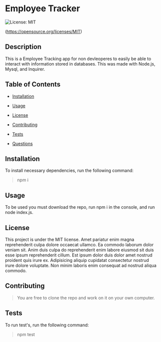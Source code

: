 

# Employee Tracker

![License: MIT](https://img.shields.io/badge/License-MIT-blue.svg)

(https://opensource.org/licenses/MIT)

## Description
This is a Employee Tracking app for non devleoperes to easily be able to interact with information stored in databases. This was made with Node.js, Mysql, and Inquirer.

## Table of Contents

* [Installation](#installation)

* [Usage](#usage)
         
 * [License](#license)
        
* [Contributing](#contributing)
         
 * [Tests](#tests) 
         
* [Questions](#questions) 

## Installation

To install necessary dependencies, run the following command:

> npm i

## Usage

To be used you must download the repo, run npm i in the console, and run node index.js.

## License

This project is under the MIT license.
Amet pariatur enim magna reprehenderit culpa dolore occaecat ullamco. Ea commodo laborum dolor veniam sit. Anim duis culpa do reprehenderit enim labore eiusmod sit duis esse ipsum reprehenderit cillum. Est ipsum dolor duis dolor amet nostrud proident quis irure ex. Adipisicing aliquip cupidatat consectetur nostrud irure dolore voluptate. Non minim laboris enim consequat ad nostrud aliqua commodo.
## Contributing
        
> You are free to clone the repo and work on it on your own computer.

## Tests

To run test's, run the following command:

> npm test


